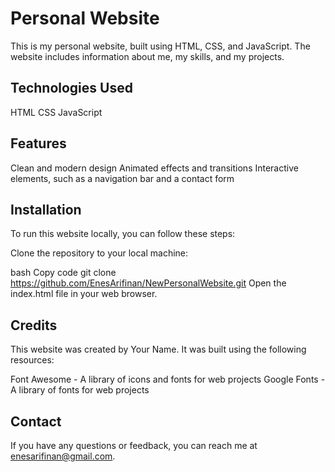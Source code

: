 # Personal Website
This is my personal website, built using HTML, CSS, and JavaScript. The website includes information about me, my skills, and my projects.

## Technologies Used
HTML
CSS
JavaScript
## Features
Clean and modern design
Animated effects and transitions
Interactive elements, such as a navigation bar and a contact form
## Installation
To run this website locally, you can follow these steps:

Clone the repository to your local machine:

bash
Copy code
git clone https://github.com/EnesArifinan/NewPersonalWebsite.git
Open the index.html file in your web browser.

## Credits
This website was created by Your Name. It was built using the following resources:

Font Awesome - A library of icons and fonts for web projects
Google Fonts - A library of fonts for web projects

## Contact
If you have any questions or feedback, you can reach me at enesarifinan@gmail.com.
